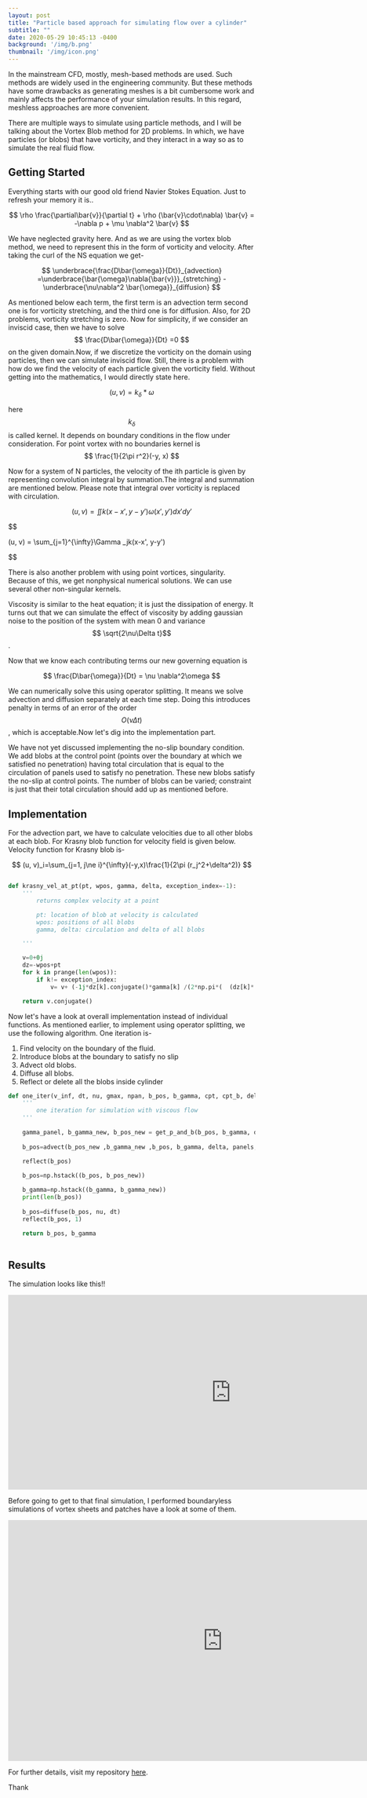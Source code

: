 ```yaml
---
layout: post
title: "Particle based approach for simulating flow over a cylinder"
subtitle: ""
date: 2020-05-29 10:45:13 -0400
background: '/img/b.png'
thumbnail: '/img/icon.png'
---
```

 In the mainstream CFD, mostly, mesh-based methods are used. Such methods are widely used in the engineering community. But these methods have some drawbacks as generating meshes is a bit cumbersome work and mainly affects the performance of your simulation results. In this regard, meshless approaches are more convenient. 

There are multiple ways to simulate using particle methods, and I will be talking about the Vortex Blob method for 2D problems. In which, we have particles (or blobs) that have vorticity, and they interact in a way so as to simulate the real fluid flow.
## Getting Started
Everything starts with our good old friend Navier Stokes Equation. Just to refresh your memory it is..

$$
\rho \frac{\partial\bar{v}}{\partial t} + \rho (\bar{v}\cdot\nabla) \bar{v} = -\nabla p + \mu \nabla^2 \bar{v}
$$

We have neglected gravity here. And as we are using the vortex blob method, we need to represent this in the form of vorticity and velocity. After taking the curl of the  NS equation we get-

$$
\underbrace{\frac{D\bar{\omega}}{Dt}}_{advection} =\underbrace{\bar{\omega}\nabla{\bar{v}}}_{stretching} - \underbrace{\nu\nabla^2 \bar{\omega}}_{diffusion}
$$

As mentioned below each term, the first term is an advection term second one is for vorticity stretching, and the third one is for diffusion. Also, for 2D problems, vorticity stretching is zero. Now for simplicity, if we consider an inviscid case, then we have to solve  $$ \frac{D\bar{\omega}}{Dt} =0 $$ on the given domain.Now, if we discretize the vorticity on the domain using particles, then we can simulate inviscid flow. Still, there is a problem with how do we find the velocity of each particle given the vorticity field. Without getting into the mathematics, I would directly state here.

$$
(u, v) = k_\delta * \omega
$$

here $$k_\delta$$ is called kernel. It depends on boundary conditions in the flow under consideration. For point vortex with no boundaries kernel is 
$$
\frac{1}{2\pi r^2}(-y, x)
$$

Now for a system of N particles, the velocity of the ith particle is given by representing convolution integral by summation.The integral and summation are mentioned below. Please note that integral over vorticity is replaced with circulation.

$$
(u,v) = \iint k(x-x', y-y') \omega(x', y') dx'dy'
$$

$$

(u, v) = \sum_{j=1}^{\infty}\Gamma _jk(x-x', y-y')

$$

There is also another problem with using point vortices, singularity. Because of this, we get nonphysical numerical solutions. We can use several other non-singular kernels.

Viscosity is similar to the heat equation; it is just the dissipation of energy. It turns out that we can simulate the effect of viscosity by adding gaussian noise to the position of the system with mean 0 and variance $$ \sqrt{2\nu\Delta t}$$.

Now that we know each contributing terms our new governing equation is

$$ \frac{D\bar{\omega}}{Dt} = \nu \nabla^2\omega $$

We can numerically solve this using operator splitting. It means we solve advection and diffusion separately at each time step. Doing this introduces penalty in terms of an error of the order $$ O(\nu\Delta t)$$, which is acceptable.Now let's dig into the implementation part.

We have not yet discussed implementing the no-slip boundary condition. We add blobs at the control point (points over the boundary at which we satisfied no penetration) having total circulation that is equal to the circulation of panels used to satisfy no penetration. These new blobs satisfy the no-slip at control points. The number of blobs can be varied; constraint is just that their total circulation should add up as mentioned before.

## Implementation
For the advection part, we have to calculate velocities due to all other blobs at each blob. For Krasny blob function for velocity field is given below. Velocity function for Krasny blob is-

$$
(u, v)_i=\sum_{j=1, j\ne i}^{\infty}(-y,x)\frac{1}{2\pi (r_j^2+\delta^2)}
$$
```python

def krasny_vel_at_pt(pt, wpos, gamma, delta, exception_index=-1):
    '''
        returns complex velocity at a point 

        pt: location of blob at velocity is calculated
        wpos: positions of all blobs
        gamma, delta: circulation and delta of all blobs

    '''

    v=0+0j
    dz=-wpos+pt
    for k in prange(len(wpos)):
        if k!= exception_index:
            v= v+ (-1j*dz[k].conjugate()*gamma[k] /(2*np.pi*(  (dz[k]* (dz[k].conjugate())) + delta**2 ) ))

    return v.conjugate()

```
Now let's have a look at overall implementation instead of individual functions. As mentioned earlier, to implement using operator splitting, we use the following algorithm. One iteration is-
1. Find velocity on the boundary of the fluid.
2. Introduce blobs at the boundary to satisfy no slip
3. Advect old blobs.
4. Diffuse all blobs.
5. Reflect or delete all the blobs inside cylinder


```python
def one_iter(v_inf, dt, nu, gmax, npan, b_pos, b_gamma, cpt, cpt_b, delta):
    '''
        one iteration for simulation with viscous flow
    '''
    
    gamma_panel, b_gamma_new, b_pos_new = get_p_and_b(b_pos, b_gamma, delta, v_inf, cpt, cpt_b, panels, gmax)
    
    b_pos=advect(b_pos_new ,b_gamma_new ,b_pos, b_gamma, delta, panels, gamma_panel, v_inf, dt, cpt, cpt_b, gmax)

    reflect(b_pos)
    
    b_pos=np.hstack((b_pos, b_pos_new))

    b_gamma=np.hstack((b_gamma, b_gamma_new))
    print(len(b_pos))
    
    b_pos=diffuse(b_pos, nu, dt)
    reflect(b_pos, 1)

    return b_pos, b_gamma
        
```
## Results

The simulation looks like this!!

<!-- [<img src="/img/master.gif" width="800"/>](/img/master.gif) -->

<iframe width="907" height="397" src="https://www.youtube.com/embed/SE9kUbG_cf4" frameborder="0" allow="accelerometer; autoplay; encrypted-media; gyroscope; picture-in-picture" allowfullscreen></iframe>

Before going to get to that final simulation, I performed boundaryless simulations of vortex sheets and patches have a look at some of them.

<iframe width="873" height="491" src="https://www.youtube.com/embed/s2dbctRlhdQ" frameborder="0" allow="accelerometer; autoplay; encrypted-media; gyroscope; picture-in-picture" allowfullscreen></iframe>

For further details, visit my repository [here]( https://github.com/aerorohit/Vortex_method ).

Thank 